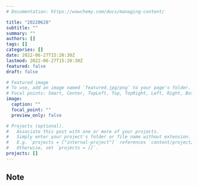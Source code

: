 ```yaml
---
# Documentation: https://wowchemy.com/docs/managing-content/

title: "20220628"
subtitle: ""
summary: ""
authors: []
tags: []
categories: []
date: 2022-06-27T15:20:30Z
lastmod: 2022-06-27T15:20:30Z
featured: false
draft: false

# Featured image
# To use, add an image named `featured.jpg/png` to your page's folder.
# Focal points: Smart, Center, TopLeft, Top, TopRight, Left, Right, BottomLeft, Bottom, BottomRight.
image:
  caption: ""
  focal_point: ""
  preview_only: false

# Projects (optional).
#   Associate this post with one or more of your projects.
#   Simply enter your project's folder or file name without extension.
#   E.g. `projects = ["internal-project"]` references `content/project/deep-learning/index.md`.
#   Otherwise, set `projects = []`.
projects: []
---
```


## Note


